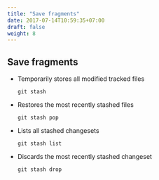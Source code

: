 ```yaml
---
title: "Save fragments"
date: 2017-07-14T10:59:35+07:00
draft: false
weight: 8
---
```


## Save fragments

  - Temporarily stores all modified tracked files
  
  	`git stash`
  	
  - Restores the most recently stashed files
  
  	`git stash pop`
  	
  - Lists all stashed changesets
  
  	`git stash list`
  	
  - Discards the most recently stashed changeset
  
  	`git stash drop`
  	
